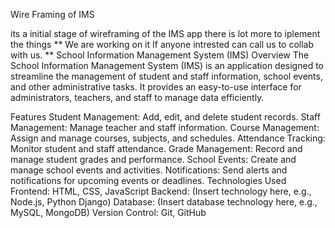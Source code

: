 Wire Framing of IMS 

its a initial stage of wireframing of the IMS app 
there is lot more to iplement the things 
**
We are working on it If anyone intrested can call us to collab with us.
**
School Information Management System (IMS)
Overview
The School Information Management System (IMS) is an application designed to streamline the management of student and staff information, school events, and other administrative tasks. It provides an easy-to-use interface for administrators, teachers, and staff to manage data efficiently.

Features
Student Management: Add, edit, and delete student records.
Staff Management: Manage teacher and staff information.
Course Management: Assign and manage courses, subjects, and schedules.
Attendance Tracking: Monitor student and staff attendance.
Grade Management: Record and manage student grades and performance.
School Events: Create and manage school events and activities.
Notifications: Send alerts and notifications for upcoming events or deadlines.
Technologies Used
Frontend: HTML, CSS, JavaScript
Backend: (Insert technology here, e.g., Node.js, Python Django)
Database: (Insert database technology here, e.g., MySQL, MongoDB)
Version Control: Git, GitHub

